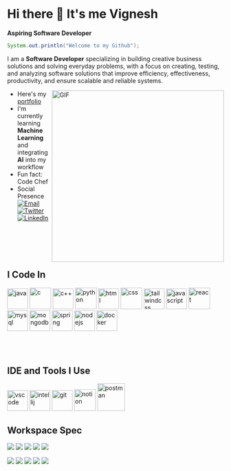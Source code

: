 # Hi there 👋 It's me Vignesh

**Aspiring Software Developer**

```java
System.out.println("Welcome to my Github");
```
 I am a **Software Developer** specializing in building creative business solutions and solving everyday problems, with a focus on creating, testing, and analyzing software solutions that improve efficiency, effectiveness, productivity, and ensure scalable and reliable systems.

<img align="right" alt="GIF" src="https://camo.githubusercontent.com/cdd56b556149c7fd4939be631072a4df05be1346f52592296737a390d8159c85/68747470733a2f2f692e70696e696d672e636f6d2f6f726967696e616c732f34372f66302f33342f34376630333432636563373262383030343633626630303365616331323537652e676966" width="400"/>

- Here's my [portfolio](https://vigneshportfoliosoftware.netlify.app)
- I'm currently learning **Machine Learning** and integrating **AI** into my workflow  
- Fun fact: Code Chef
- Social Presence  
  [![Email](https://img.shields.io/badge/Email-D14836?style=for-the-badge&logo=gmail&logoColor=white)](mailto:vigneshprogramming01@gmail.com)  
  [![Twitter](https://img.shields.io/badge/Twitter-1DA1F2?style=for-the-badge&logo=twitter&logoColor=white)](https://x.com/vigneshjava69)
[![LinkedIn](https://img.shields.io/badge/LinkedIn-0077B5?style=for-the-badge&logo=linkedin&logoColor=white)](https://www.linkedin.com/in/vignesh-s-java/)

<br><br>
<br><br>


## I Code In

<p align="left">
  <img width="48" height="48" src="https://img.icons8.com/color/48/java-coffee-cup-logo--v1.png" alt="java"/>
  <img width="50" height="50" src="https://img.icons8.com/fluency/50/c-programming.png" alt="c"/>
  <img width="48" height="48" src="https://img.icons8.com/color/48/c-plus-plus-logo.png" alt="c++"/>
  <img width="50" height="50" src="https://img.icons8.com/fluency/50/python.png" alt="python"/>
  <img width="48" height="48" src="https://img.icons8.com/color/48/html-5.png" alt="html"/>
  <img width="50" height="50" src="https://img.icons8.com/fluency/50/css3.png" alt="css"/>
  <img width="48" height="48" src="https://img.icons8.com/color/48/tailwindcss.png" alt="tailwindcss"/>
  <img width="48" height="48" src="https://img.icons8.com/color/48/javascript--v1.png" alt="javascript"/>
  <img width="50" height="50" src="https://img.icons8.com/external-tal-revivo-color-tal-revivo/50/external-react-a-javascript-library-for-building-user-interfaces-logo-color-tal-revivo.png" alt="react"/>
  <img width="48" height="48" src="https://img.icons8.com/color/48/mysql-logo.png" alt="mysql"/>
  <img width="48" height="48" src="https://img.icons8.com/color/48/mongodb.png" alt="mongodb"/>
  <img width="48" height="48" src="https://img.icons8.com/color/48/spring-logo.png" alt="spring"/>
  <img width="48" height="48" src="https://img.icons8.com/color/48/nodejs.png" alt="nodejs"/>
  <img width="48" height="48" src="https://img.icons8.com/color/48/docker.png" alt="docker"/>
</p>

<br><br>

## IDE and Tools I Use

<p align="left">
  <img width="48" height="48" src="https://img.icons8.com/color/48/visual-studio-code-2019.png" alt="vscode"/>
  <img width="48" height="48" src="https://img.icons8.com/color/48/intellij-idea.png" alt="intellij"/>
  <img width="48" height="48" src="https://img.icons8.com/color/48/git.png" alt="git"/>
  <img width="50" height="50" src="https://img.icons8.com/ios/50/notion.png" alt="notion"/>
  <img width="64" height="64" src="https://img.icons8.com/dusk/64/postman-api.png" alt="postman"/>
</p>

## Workspace Spec


<p align="left">
  <!-- MacBook Air -->
  <img src="https://img.shields.io/badge/Device-MacBook%20Air-000000?style=for-the-badge&logo=apple&logoColor=white" />
  <img src="https://img.shields.io/badge/Chip-Apple%20M1-333333?style=for-the-badge&logo=apple&logoColor=white" />
  <img src="https://img.shields.io/badge/RAM-8GB-555555?style=for-the-badge" />
  <img src="https://img.shields.io/badge/Storage-256GB%20SSD-555555?style=for-the-badge" />
  <img src="https://img.shields.io/badge/macOS-Ventura%2013.x-000000?style=for-the-badge&logo=apple&logoColor=white" />
</p>

<p align="left">
  <!-- Windows -->
  <img src="https://img.shields.io/badge/Device-Windows%20PC-0078D6?style=for-the-badge&logo=windows&logoColor=white" />
  <img src="https://img.shields.io/badge/Chip-Intel%20i5%2011th%20Gen-333333?style=for-the-badge&logo=intel&logoColor=white" />
  <img src="https://img.shields.io/badge/RAM-16GB-555555?style=for-the-badge" />
  <img src="https://img.shields.io/badge/Storage-512GB%20SSD-555555?style=for-the-badge" />
  <img src="https://img.shields.io/badge/Windows-11%20Pro-0078D6?style=for-the-badge&logo=windows&logoColor=white" />
</p>


